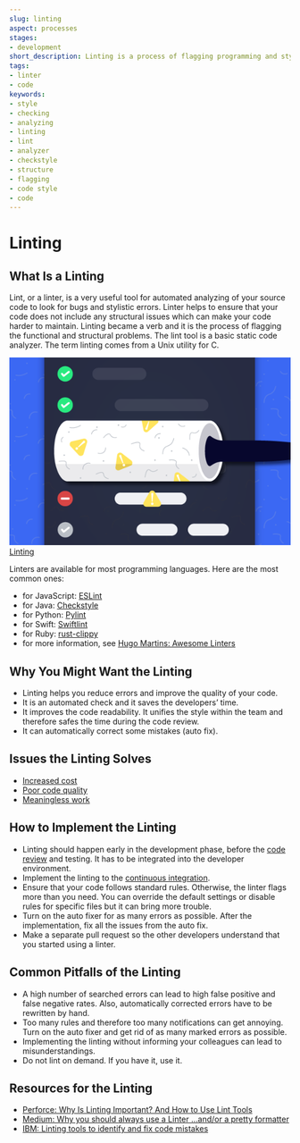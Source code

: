 ```yaml
---
slug: linting
aspect: processes
stages:
- development
short_description: Linting is a process of flagging programming and stylistic errors and verifying the code quality. You can also use auto fixer to get rid of the flagged errors.
tags:
- linter
- code
keywords:
- style
- checking
- analyzing
- linting
- lint
- analyzer
- checkstyle
- structure
- flagging
- code style
- code
---
```

# Linting

## What Is a Linting

Lint, or a linter, is a very useful tool for automated analyzing of your source code to look for bugs and stylistic errors. Linter helps to ensure that your code does not include any structural issues which can make your code harder to maintain. Linting became a verb and it is the process of flagging the functional and structural problems. The lint tool is a basic static code analyzer. The term linting comes from a Unix utility for C.

![Linting](/files/linting.png)
[Linting](https://www.perforce.com/blog/qac/why-linting-important-and-how-use-lint-tools/)

Linters are available for most programming languages. Here are the most common ones:

- for JavaScript: [ESLint](https://github.com/eslint/eslint)
- for Java: [Checkstyle](https://checkstyle.org/)
- for Python: [Pylint](http://pylint.pycqa.org/en/latest/)
- for Swift: [Swiftlint](https://realm.io/)
- for Ruby: [rust-clippy](https://github.com/rust-lang/rust-clippy)
- for more information, see [Hugo Martins: Awesome Linters](https://github.com/caramelomartins/awesome-linters)

## Why You Might Want the Linting

- Linting helps you reduce errors and improve the quality of your code.
- It is an automated check and it saves the developers’ time.
- It improves the code readability. It unifies the style within the team and therefore safes the time during the code review.
- It can automatically correct some mistakes (auto fix).

## Issues the Linting Solves

- [Increased cost](/issues/increased-cost)
- [Poor code quality](/issues/poor-code-quality)
- [Meaningless work](/issues/meaningless-work)

## How to Implement the Linting

- Linting should happen early in the development phase, before the [code review](practices/code-review) and testing. It has to be integrated into the developer environment.
- Implement the linting to the [continuous integration](/practices/continuous-integration).
- Ensure that your code follows standard rules. Otherwise, the linter flags more than you need. You can override the default settings or disable rules for specific files but it can bring more trouble.
- Turn on the auto fixer for as many errors as possible. After the implementation, fix all the issues from the auto fix.
- Make a separate pull request so the other developers understand that you started using a linter.

## Common Pitfalls of the Linting

- A high number of searched errors can lead to high false positive and false negative rates. Also, automatically corrected errors have to be rewritten by hand.
- Too many rules and therefore too many notifications can get annoying. Turn on the auto fixer and get rid of as many marked errors as possible.
- Implementing the linting without informing your colleagues can lead to misunderstandings.
- Do not lint on demand. If you have it, use it.

## Resources for the Linting
- [Perforce: Why Is Linting Important? And How to Use Lint Tools](https://www.perforce.com/blog/qac/why-linting-important-and-how-use-lint-tools)
- [Medium: Why you should always use a Linter …and/or a pretty formatter](https://medium.com/dailyjs/why-you-should-always-use-a-linter-and-or-pretty-formatter-bb5471115a76)
- [IBM: Linting tools to identify and fix code mistakes](https://www.ibm.com/cloud/garage/practices/code/tool_lint/)
